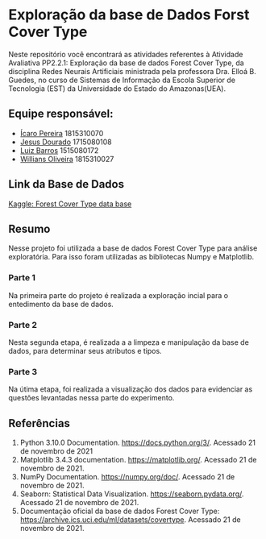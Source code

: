 # Exploração da base de Dados Forst Cover Type

Neste repositório você encontrará as atividades referentes à Atividade Avaliativa PP2.2.1:  Exploração da base de dados Forest Cover Type, da disciplina Redes Neurais Artificiais ministrada pela professora Dra. Elloá B. Guedes, no curso de Sistemas de Informação da Escola Superior de Tecnologia (EST) da Universidade do Estado do Amazonas(UEA). 

## Equipe responsável: 
- [Ícaro Pereira](https://github.com/icarosun) 1815310070
- [Jesus Dourado](https://github.com/jesusdourado) 1715080108
- [Luiz Barros](https://github.com/LuizHenrique-BS) 1515080172
- [Willians Oliveira](https://github.com/willianszwy) 1815310027

## Link da Base de Dados
[Kaggle: Forest Cover Type data base](https://www.kaggle.com/uciml/forest-cover-type-dataset/download)

## Resumo

Nesse projeto foi utilizada a base de dados Forest Cover Type para análise exploratória. Para isso foram utilizadas as bibliotecas Numpy e Matplotlib.

### Parte 1

Na primeira parte do projeto é realizada a exploração incial para o entedimento da base de dados. 

### Parte 2 

Nesta segunda etapa, é realizada a a limpeza e manipulação da base de dados, para determinar seus atributos e tipos. 

### Parte 3

Na útima etapa, foi realizada a visualização dos dados para evidenciar as questões levantadas nessa parte do experimento.

## Referências

1. Python 3.10.0 Documentation. https://docs.python.org/3/. Acessado 21 de novembro de 2021
2. Matplotlib 3.4.3 documentation. https://matplotlib.org/. Acessado 21 de novembro de 2021.
3. NumPy Documentation. https://numpy.org/doc/. Acessado 21 de novembro de 2021.
4. Seaborn: Statistical Data Visualization. https://seaborn.pydata.org/. Acessado 21 de novembro de 2021.
5. Documentação oficial da base de dados Forest Cover Type: https://archive.ics.uci.edu/ml/datasets/covertype. Acessado 21 de novembro de 2021.
